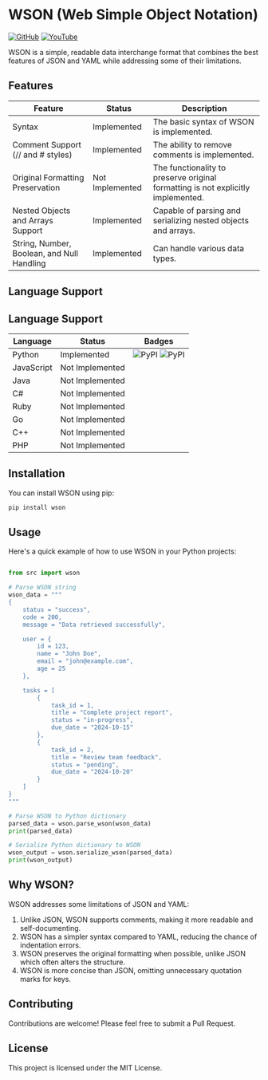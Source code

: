 # WSON (Web Simple Object Notation)

[![GitHub](https://img.shields.io/github/license/LunaStev/wson)](https://mit-license.org/)
[![YouTube](https://img.shields.io/badge/YouTube-LunaStev-red.svg?logo=youtube)](https://www.youtube.com/@luna-bee)

WSON is a simple, readable data interchange format that combines the best features of JSON and YAML while addressing some of their limitations.

## Features

| Feature                        | Status      | Description                                |
|-------------------------------|-------------|--------------------------------------------|
| Syntax                        | Implemented | The basic syntax of WSON is implemented.  |
| Comment Support (// and # styles) | Implemented | The ability to remove comments is implemented. |
| Original Formatting Preservation | Not Implemented | The functionality to preserve original formatting is not explicitly implemented. |
| Nested Objects and Arrays Support | Implemented | Capable of parsing and serializing nested objects and arrays. |
| String, Number, Boolean, and Null Handling | Implemented | Can handle various data types.             |

## Language Support

## Language Support

| Language                       | Status         | Badges                      |
|-------------------------------|----------------|-----------------------------|
| Python                        | Implemented     | ![PyPI](https://img.shields.io/pypi/v/wson.svg) ![PyPI](https://img.shields.io/pypi/pyversions/wson.svg) |
| JavaScript                    | Not Implemented  |                             |
| Java                          | Not Implemented  |                             |
| C#                            | Not Implemented  |                             |
| Ruby                          | Not Implemented  |                             |
| Go                            | Not Implemented  |                             |
| C++                           | Not Implemented  |                             |
| PHP                           | Not Implemented  |                             |

## Installation

You can install WSON using pip:

```bash
pip install wson
```

## Usage

Here's a quick example of how to use WSON in your Python projects:

```python

from src import wson

# Parse WSON string
wson_data = """
{
    status = "success",
    code = 200,
    message = "Data retrieved successfully",

    user = {
        id = 123,
        name = "John Doe",
        email = "john@example.com",
        age = 25
    },

    tasks = [
        {
            task_id = 1,
            title = "Complete project report",
            status = "in-progress",
            due_date = "2024-10-15"
        },
        {
            task_id = 2,
            title = "Review team feedback",
            status = "pending",
            due_date = "2024-10-20"
        }
    ]
}
"""

# Parse WSON to Python dictionary
parsed_data = wson.parse_wson(wson_data)
print(parsed_data)

# Serialize Python dictionary to WSON
wson_output = wson.serialize_wson(parsed_data)
print(wson_output)
```

## Why WSON?

WSON addresses some limitations of JSON and YAML:

1. Unlike JSON, WSON supports comments, making it more readable and self-documenting.
2. WSON has a simpler syntax compared to YAML, reducing the chance of indentation errors.
3. WSON preserves the original formatting when possible, unlike JSON which often alters the structure.
4. WSON is more concise than JSON, omitting unnecessary quotation marks for keys.

## Contributing

Contributions are welcome! Please feel free to submit a Pull Request.

## License

This project is licensed under the MIT License.
